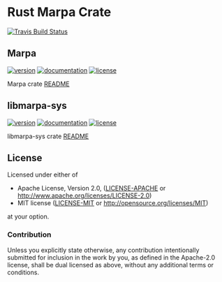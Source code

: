 # Rust Marpa Crate

[![Travis Build Status](https://travis-ci.org/jrobsonchase/marpa.svg?branch=master)](https://travis-ci.org/jrobsonchase/marpa)

## Marpa

[![version](https://img.shields.io/crates/v/marpa.svg)](https://crates.io/crates/marpa/)
[![documentation](https://docs.rs/marpa/badge.svg)](https://docs.rs/marpa/)
[![license](https://img.shields.io/crates/l/marpa.svg)](https://crates.io/crates/marpa/)

Marpa crate [README](marpa/README.md)

## libmarpa-sys

[![version](https://img.shields.io/crates/v/libmarpa-sys.svg)](https://crates.io/crates/libmarpa-sys/)
[![documentation](https://docs.rs/libmarpa-sys/badge.svg)](https://docs.rs/libmarpa-sys/)
[![license](https://img.shields.io/crates/l/libmarpa-sys.svg)](https://crates.io/crates/libmarpa-sys/)

libmarpa-sys crate [README](libmarpa-sys/README.md)

## License

Licensed under either of

* Apache License, Version 2.0, ([LICENSE-APACHE](LICENSE-APACHE) or <http://www.apache.org/licenses/LICENSE-2.0>)
* MIT license ([LICENSE-MIT](LICENSE-MIT) or <http://opensource.org/licenses/MIT>)

at your option.

### Contribution

Unless you explicitly state otherwise, any contribution intentionally
submitted for inclusion in the work by you, as defined in the Apache-2.0
license, shall be dual licensed as above, without any additional terms or
conditions.